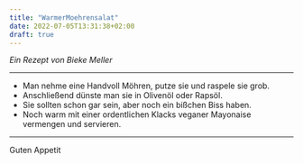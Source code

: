 ```yaml
---
title: "WarmerMoehrensalat"
date: 2022-07-05T13:31:38+02:00
draft: true
---
```



*Ein Rezept von Bieke Meller*

---

- Man nehme eine Handvoll Möhren, putze sie und raspele sie grob.
- Anschließend dünste man sie in Olivenöl oder Rapsöl.
- Sie sollten schon gar sein, aber noch ein bißchen Biss haben.
- Noch warm mit einer ordentlichen Klacks veganer Mayonaise vermengen und servieren.

---

Guten Appetit


